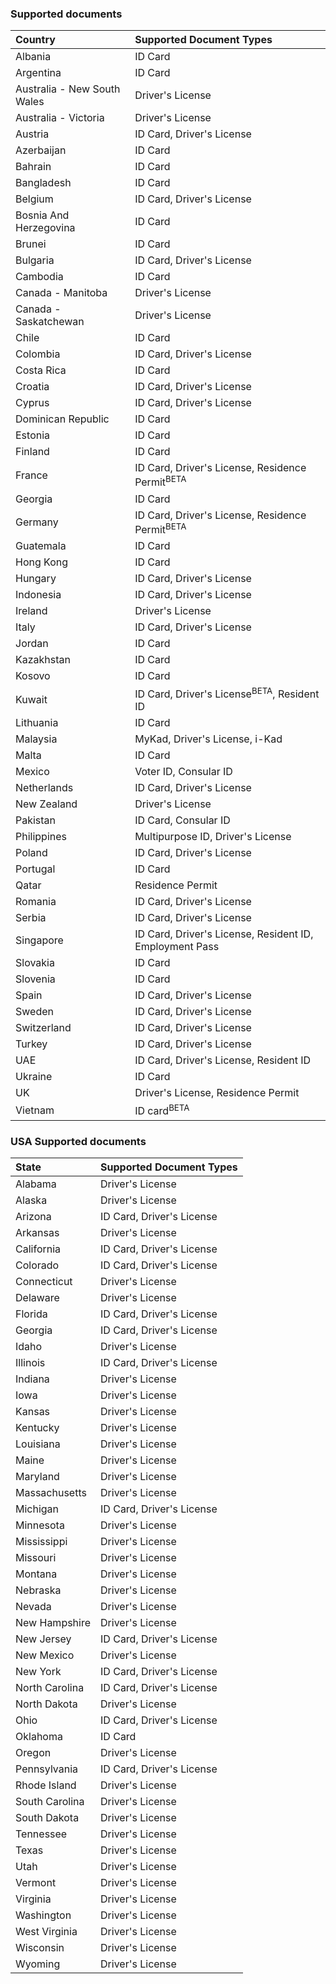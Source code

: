 ### Supported documents
| Country        |Supported Document Types     |
| :---------------|:------------------|
| Albania                           |ID Card|
| Argentina                         |ID Card    |
| Australia - New South Wales       |Driver's License||
| Australia - Victoria              |Driver's License||
| Austria                           |ID Card, Driver's License|
| Azerbaijan                        |ID Card|
| Bahrain                           |ID Card|
| Bangladesh                        |ID Card|
| Belgium                           |ID Card, Driver's License|
| Bosnia And Herzegovina            |ID Card|
| Brunei                            |ID Card|
| Bulgaria                          |ID Card, Driver's License|
| Cambodia                          |ID Card|
| Canada - Manitoba                 |Driver's License|
| Canada - Saskatchewan             |Driver's License|
| Chile                             |ID Card|
| Colombia                          |ID Card, Driver's License|
| Costa Rica                        |ID Card|
| Croatia                           |ID Card, Driver's License|
| Cyprus                            |ID Card, Driver's License|
| Dominican Republic                |ID Card|
| Estonia                           |ID Card|
| Finland                           |ID Card|
| France                            |ID Card, Driver's License, Residence Permit<sup>BETA</sup>|
| Georgia                           |ID Card|
| Germany                           |ID Card, Driver's License, Residence Permit<sup>BETA</sup>|
| Guatemala                         |ID Card|
| Hong Kong                         |ID Card|
| Hungary                           |ID Card, Driver's License|
| Indonesia                         |ID Card, Driver's License|
| Ireland                           |Driver's License|
| Italy                             |ID Card, Driver's License|
| Jordan                            |ID Card|
| Kazakhstan                        |ID Card|
| Kosovo                            |ID Card|
| Kuwait                            |ID Card, Driver's License<sup>BETA</sup>, Resident ID|
| Lithuania                         |ID Card|
| Malaysia                          |MyKad, Driver's License, i-Kad|
| Malta                             |ID Card|
| Mexico                            |Voter ID, Consular ID|
| Netherlands                       |ID Card, Driver's License|
| New Zealand                       |Driver's License|
| Pakistan                          |ID Card, Consular ID|
| Philippines                       |Multipurpose ID, Driver's License|
| Poland                            |ID Card, Driver's License|
| Portugal                          |ID Card|
| Qatar                             |Residence Permit|
| Romania                           |ID Card, Driver's License|
| Serbia                            |ID Card, Driver's License|
| Singapore                         |ID Card, Driver's License, Resident ID, Employment Pass|
| Slovakia                          |ID Card|
| Slovenia                          |ID Card|
| Spain                             |ID Card, Driver's License|
| Sweden                            |ID Card, Driver's License|
| Switzerland                       |ID Card, Driver's License|
| Turkey                            |ID Card, Driver's License|
| UAE                               |ID Card, Driver's License, Resident ID|
| Ukraine                           |ID Card|
| UK                                |Driver's License, Residence Permit|
| Vietnam                              |ID card<sup>BETA</sup>|
### USA Supported documents
| State        |Supported Document Types     |
| :-------------|:------------------|
| Alabama                     |Driver's License   |
| Alaska                      |Driver's License    |
| Arizona                     |ID Card, Driver's License   |
| Arkansas                    |Driver's License    |
| California                  |ID Card, Driver's License   |
| Colorado                    |ID Card, Driver's License   |
| Connecticut                 |Driver's License    |
| Delaware                    |Driver's License    |
| Florida                     |ID Card, Driver's License   |
| Georgia                     |ID Card, Driver's License   |
| Idaho                       |Driver's License    |
| Illinois                    |ID Card, Driver's License   |
| Indiana                     |Driver's License    |
| Iowa                        |Driver's License    |
| Kansas                      |Driver's License    |
| Kentucky                    |Driver's License    |
| Louisiana                   |Driver's License    |
| Maine                       |Driver's License    |
| Maryland                    |Driver's License    |
| Massachusetts               |Driver's License    |
| Michigan                    |ID Card, Driver's License   |
| Minnesota                   |Driver's License    |
| Mississippi                 |Driver's License    |
| Missouri                    |Driver's License    |
| Montana                     |Driver's License    |
| Nebraska                    |Driver's License    |
| Nevada                      |Driver's License    |
| New Hampshire               |Driver's License    |
| New Jersey                  |ID Card, Driver's License   |
| New Mexico                  |Driver's License    |
| New York                    |ID Card, Driver's License   |
| North Carolina              |ID Card, Driver's License   |
| North Dakota                |Driver's License    |
| Ohio                        |ID Card, Driver's License   |
| Oklahoma                    |ID Card|
| Oregon                      |Driver's License    |
| Pennsylvania                |ID Card, Driver's License   |
| Rhode Island                |Driver's License    |
| South Carolina              |Driver's License    |
| South Dakota                |Driver's License    |
| Tennessee                   |Driver's License    |
| Texas                       |Driver's License    |
| Utah                        |Driver's License    |
| Vermont                     |Driver's License    |
| Virginia                    |Driver's License    |
| Washington                  |Driver's License    |
| West Virginia               |Driver's License    |
| Wisconsin                   |Driver's License    |
| Wyoming                     |Driver's License    |
